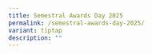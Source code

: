 ```yaml
---
title: Semestral Awards Day 2025
permalink: /semestral-awards-day-2025/
variant: tiptap
description: ""
---
```

